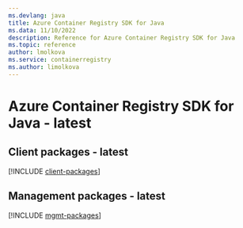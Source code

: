```yaml
---
ms.devlang: java
title: Azure Container Registry SDK for Java
ms.data: 11/10/2022
description: Reference for Azure Container Registry SDK for Java
ms.topic: reference
author: lmolkova
ms.service: containerregistry
ms.author: limolkova
---
```

# Azure Container Registry SDK for Java - latest

## Client packages - latest
[!INCLUDE [client-packages](container-registry-client-index.md)]
## Management packages - latest
[!INCLUDE [mgmt-packages](container-registry-mgmt-index.md)]